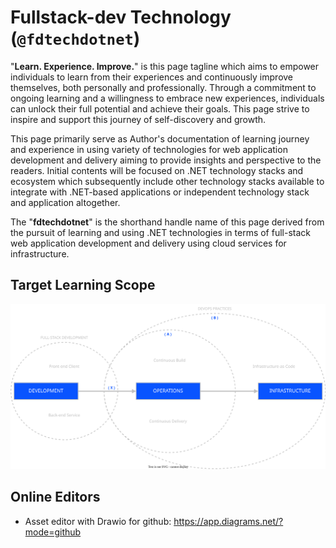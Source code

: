# Fullstack-dev Technology (`@fdtechdotnet`)
"**Learn. Experience. Improve.**" is this page tagline which aims to empower individuals to learn from their experiences and continuously improve themselves, both personally and professionally. Through a commitment to ongoing learning and a willingness to embrace new experiences, individuals can unlock their full potential and achieve their goals. This page strive to inspire and support this journey of self-discovery and growth.

This page primarily serve as Author's documentation of learning journey and experience in using variety of technologies for web application development and delivery aiming to provide insights and perspective to the readers. Initial contents will be focused on .NET technology stacks and ecosystem which subsequently include other technology stacks available to integrate with .NET-based applications or independent technology stack and application altogether.

The "**fdtechdotnet**" is the shorthand handle name of this page derived from the pursuit of learning and using .NET technologies in terms of full-stack web application development and delivery using cloud services for infrastructure.

## Target Learning Scope

![Learning Scope Overview](https://github.com/cristianmayo/fdtechdotnet/blob/1ccb62fdcffa5374006a77d6dafdd2161508b427/src/assets/svg/learning-overview.drawio.svg)


## Online Editors

- Asset editor with Drawio for github: https://app.diagrams.net/?mode=github
